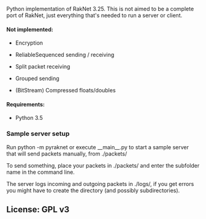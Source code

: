 Python implementation of RakNet 3.25. This is not aimed to be a complete port of RakNet, just everything that's needed to run a server or client.

#### Not implemented:

* Encryption

* ReliableSequenced sending / receiving

* Split packet receiving

* Grouped sending

* (BitStream) Compressed floats/doubles

#### Requirements:
* Python 3.5

### Sample server setup
Run python -m pyraknet or execute \_\_main\_\_.py to start a sample server that will send packets manually, from ./packets/

To send something, place your packets in ./packets/<your subfolder> and enter the subfolder name in the command line.

The server logs incoming and outgoing packets in ./logs/, if you get errors you might have to create the directory (and possibly subdirectories).

## License: GPL v3
